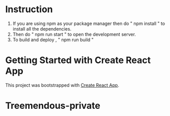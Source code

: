 # Instruction
1. If you are using npm as your package manager then do " npm install " to install all the dependencies. 
2. Then do " npm run start " to open the development server. 
3. To build and deploy , " npm run build "

# Getting Started with Create React App

This project was bootstrapped with [Create React App](https://github.com/facebook/create-react-app).


# Treemendous-private
